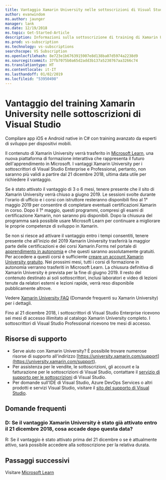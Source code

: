 ```yaml
---
title: Vantaggio Xamarin University nelle sottoscrizioni di Visual Studio | Microsoft Docs
author: evanwindom
ms.author: jaunger
manager: lank
ms.date: 12/19/2018
ms.topic: Get-Started-Article
description: Informazioni sulla sottoscrizione di training di Xamarin University inclusa nella sottoscrizione di Visual Studio selezionata.
ms.prod: vs-subscription
ms.technology: vs-subscriptions
searchscope: VS Subscription
ms.openlocfilehash: 8e723e1b6763915907e8d138ba07d5974a2238d9
ms.sourcegitcommit: 37fb7075b0a65d2add3b137a5230767aa3266c74
ms.translationtype: HT
ms.contentlocale: it-IT
ms.lasthandoff: 01/02/2019
ms.locfileid: "53950498"
---
```

# <a name="xamarin-university-training-benefit-in-visual-studio-subscriptions"></a>Vantaggio del training Xamarin University nelle sottoscrizioni di Visual Studio

Compilare app iOS e Android native in C# con training avanzato da esperti di sviluppo per dispositivi mobili.

Il contenuto di Xamarin University verrà trasferito in [Microsoft Learn](http://microsoft.com/learn), una nuova piattaforma di formazione interattiva che rappresenta il futuro dell'apprendimento in Microsoft. I vantaggi Xamarin University per i sottoscrittori di Visual Studio Enterprise e Professional, pertanto, non saranno più validi a partire dal 21 dicembre 2018, ultima data utile per richiedere il vantaggio. 

Se è stato attivato il vantaggio di 3 o 6 mesi, tenere presente che il sito di Xamarin University verrà chiuso a giugno 2019. Le sessioni svolte durante l'orario di ufficio e i corsi con istruttore resteranno disponibili fino al 1° maggio 2019 per consentire di completare eventuali certificazioni Xamarin in corso. Dopo il 1° maggio, questi programmi, compresi gli esami di certificazione Xamarin, non saranno più disponibili. Dopo la chiusura del programma sarà possibile usare Microsoft Learn per continuare a migliorare le proprie competenze di sviluppo in Xamarin. 

Se non si riesce ad attivare il vantaggio entro i tempi consentiti, tenere presente che all'inizio del 2019 Xamarin University trasferirà la maggior parte delle certificazioni e dei corsi Xamarin.Forms nel portale di [apprendimento in autonomia](https://elearning.xamarin.com) e che questi saranno assolutamente gratuiti. Per accedere a questi corsi è sufficiente [creare un account Xamarin University gratuito](https://university.xamarin.com/createfreeaccount). Nei prossimi mesi, tutti i corsi di formazione in autonomia verranno trasferiti in Microsoft Learn. La chiusura definitiva di Xamarin University è prevista per la fine di giugno 2019. Il resto del contenuto destinato ai soli sottoscrittori, inclusi laboratori e video di lezioni tenute da relatori esterni e lezioni rapide, verrà reso disponibile pubblicamente altrove. 

Vedere [Xamarin University FAQ](https://university.xamarin.com/faq) (Domande frequenti su Xamarin University) per i dettagli.

Fino al 21 dicembre 2018, i sottoscrittori di Visual Studio Enterprise ricevono sei mesi di accesso illimitato al catalogo Xamarin University completo.  I sottoscrittori di Visual Studio Professional ricevono tre mesi di accesso.


## <a name="support-resources"></a>Risorse di supporto
-  Serve aiuto con Xamarin University?  È possibile trovare numerose risorse di supporto all'indirizzo [https://university.xamarin.com/support](https://university.xamarin.com/support).
-  Per assistenza per le vendite, le sottoscrizioni, gli account e la fatturazione per le sottoscrizioni di Visual Studio, contattare il [servizio di supporto per le sottoscrizioni](https://visualstudio.microsoft.com/subscriptions/support/) di Visual Studio.
-  Per domande sull'IDE di Visual Studio, Azure DevOps Services o altri prodotti e servizi Visual Studio,  visitare il [sito del supporto di Visual Studio](https://visualstudio.microsoft.com/support/).

## <a name="frequently-asked-questions"></a>Domande frequenti
### <a name="q--if-ive-already-activated-my-xamarin-university-benefit-by-december-21-2018-what-happens-after-that-date"></a>D:  Se il vantaggio Xamarin University è stato già attivato entro il 21 dicembre 2018, cosa accade dopo questa data?
R: Se il vantaggio è stato attivato prima del 21 dicembre o se è attualmente attivo, sarà possibile accedere alla sottoscrizione per la relativa durata.

## <a name="next-steps"></a>Passaggi successivi
Visitare [Microsoft Learn](http://microsoft.com/learn)